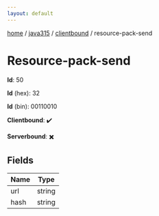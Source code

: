```yaml
---
layout: default
---
```


[home](/)  /  [java315](/protocol/java315)  /  [clientbound](/protocol/java315/clientbound)  /  resource-pack-send

# Resource-pack-send

**Id**: 50

**Id** (hex): 32

**Id** (bin): 00110010

**Clientbound**: ✔️

**Serverbound**: ✖️

## Fields

Name | Type
---|---
url | string
hash | string

